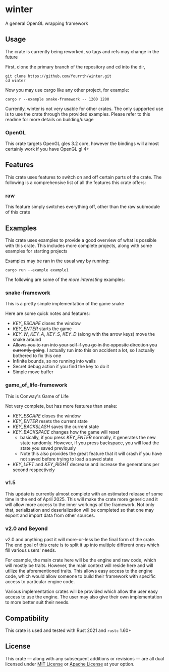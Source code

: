 # winter

A general OpenGL wrapping framework

## Usage

The crate is currently being reworked, so tags and refs may change in the future

First, clone the primary branch of the repository and cd into the dir,
```
git clone https://github.com/fourrth/winter.git
cd winter
```

Now you may use cargo like any other project, for example:

```
cargo r --example snake-framework -- 1200 1200
```

Currently, winter is not very usable for other crates. The only supported use is to use the crate through the provided examples.
Please refer to this readme for more details on building/usage

### OpenGL

This crate targets OpenGL gles 3.2 core, however the bindings will almost certainly work 
if you have OpenGL gl 4+

## Features

This crate uses features to switch on and off certain parts of the crate.
The following is a comprehensive list of all the features this crate offers:

### raw

This feature simply switches everything off, other than the raw submodule of this crate

## Examples

This crate uses examples to provide a good overview of what is possible with this crate. This includes more complete projects, along with some examples for starting projects

Examples may be ran in the usual way by running:
```
cargo run --example example1
```

The following are some of the *more interesting* examples:

### snake-framework

This is a pretty simple implementation of the game snake

Here are some quick notes and features:

 - *KEY_ESCAPE* closes the window
 - *KEY_ENTER* starts the game
 - *KEY_W*, *KEY_A*, *KEY_S*, *KEY_D* (along with the arrow keys) move the snake around
 - ~~Allows you to run into your self if you go in the opposite direction you currently going~~. I actually run into this on accident a lot, so I actually bothered to fix this one
 - Infinite bounds, so no running into walls
 - Secret debug action if you find the key to do it
 - Simple move buffer

### game_of_life-framework

This is Conway's Game of Life

Not very complete, but has more features than snake:

 - *KEY_ESCAPE* closes the window
 - *KEY_ENTER* resets the current state
 - *KEY_BACKSLASH* saves the current state
 - *KEY_BACKSPACE* changes how the game will reset
   - basically, if you press *KEY_ENTER* normally, it generates the new state randomly. However, if you press backspace, you will load the state you saved previously
   - Note this also provides the great feature that it will crash if you have not saved before trying to load a saved state
 - *KEY_LEFT* and *KEY_RIGHT* decrease and increase the generations per second respectively 

### v1.5

This update is currently almost complete with an estimated release of
some time in the end of April 2025.
This will make the crate more generic and it will
allow more access to the inner workings of the framework.
Not only that, serialization and deserialization will be completed
so that one may export and import data from other sources.

### v2.0 and Beyond

v2.0 and anything past it will more-or-less be the final form of the crate.
The end goal of this crate is to split it up into multiple different ones
which fill various users' needs.

For example, the main crate here will be the engine and raw code,
which will mostly be traits. However, the main context will reside here 
and will utilize the aforementioned traits. This allows easy access
to the engine code, which would allow someone to build their framework
with specific access to particular engine code.

Various implementation crates will be provided which allow the user
easy access to use the engine. The user may also give their own
implementation to more better suit their needs.

## Compatibility

This crate is used and tested with Rust 2021 and `rustc` 1.60+

## License

This crate — along with any subsequent additions or revisions — are all dual licensed under [MIT License](LICENSE-MIT) or [Apache License](LICENSE-APACHE) at your option.